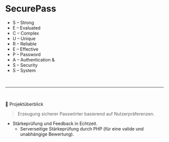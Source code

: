 # SecurePass

- S – Strong
- E – Evaluated
- C – Complex
- U – Unique
- R – Reliable
- E – Effective
- P – Password
- A – Authentication &
- S – Security
- S – System

<br>

---

<br>

🚩 Projektüberblick

> Erzeugung sicherer Passwörter basierend auf Nutzerpräferenzen.
  - Stärkeprüfung und Feedback in Echtzeit.
    - Serverseitige Stärkeprüfung durch PHP (für eine valide und unabhängige Bewertung).
